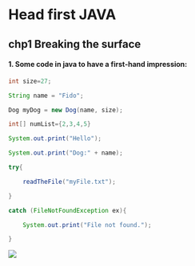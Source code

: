 # Head first JAVA

## chp1 Breaking the surface

#### 1.  Some code in java to have a first-hand impression:

```java
int size=27;

String name = "Fido";

Dog myDog = new Dog(name, size);

int[] numList={2,3,4,5}

System.out.print("Hello");

System.out.print("Dog:" + name);

try{

	readTheFile("myFile.txt");

}

catch (FileNotFoundException ex){

	System.out.print("File not found.");

}

```

![](..\chp1\HFJ_chp1_1.png)





